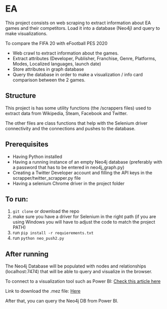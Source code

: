 # EA

This project consists on web scraping to extract information about EA games and their competitors. Load it into a database (Neo4j) and query to make visualizations.

To compare the FIFA 20 with eFootball PES 2020
* Web crawl to extract information about the games.
* Extract attributes (Developer, Publisher, Franchise, Genre, Platforms, Modes, Localized languages, launch date)
* Store attributes in graph database
* Query the database in order to make a visualization / info card comparison between the 2 games.

## Structure
This project is has some utility functions (the /scrappers files) used to extract data from Wikipedia, Steam, Facebook and Twitter.

The other files are class functions that help with the Selenium driver connectivity and the connections and pushes to the database.

## Prerequisites

* Having Python installed
* Having a running instance of an empty Neo4j database (preferably with a password that has to be entered in neo4j_graph.py)
* Creating a Twitter Developer account and filling the API keys in the scrapper/twitter_scrapper.py file
* Having a selenium Chrome driver in the project folder


## To run:

1. `git clone` or download the repo
2. make sure you have a driver for Selenium in the right path (if you are using Windows you will have to adjust the code to match the project PATH)
3. run `ṕip install -r requierements.txt`
4. run `python neo_push2.py`

## After running

The Neo4j Database will be populated with nodes and relationships (localhost:7474) that will be able to query and visualize in the browser.

To connect to a visualization tool such as Power BI: [Check this article here](https://xclave.co.uk/2019/02/06/actually-using-the-new-dataconnector-for-powerbi/)

Link to download the .mez file: [Here](https://github.com/cskardon/Neo4jDataConnectorForPowerBi/releases/tag/1.0.0)

After that, you can query the Neo4j DB from Power BI.
